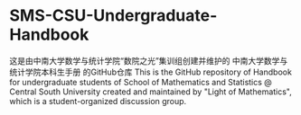 # SMS-CSU-Undergraduate-Handbook

这是由中南大学数学与统计学院“数院之光”集训组创建并维护的 中南大学数学与统计学院本科生手册 的GitHub仓库
This is the GitHub repository of Handbook for undergraduate students of School of Mathematics and Statistics @ Central South University created and maintained by "Light of Mathematics", which is a student-organized discussion group. 

